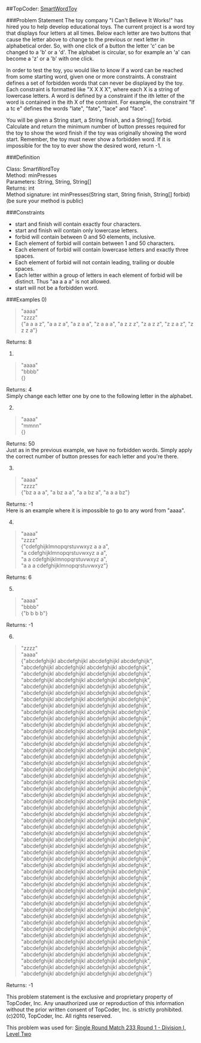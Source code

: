 ##TopCoder: [SmartWordToy](http://community.topcoder.com/stat?c=problem_statement&pm=3935&rd=6532)

###Problem Statement
The toy company "I Can't Believe It Works!" has hired you to help 
develop educational toys. The current project is a word toy that 
displays four letters at all times. Below each letter are two buttons
that cause the letter above to change to the previous or next letter 
in alphabetical order. So, with one click of a button the letter 'c' 
can be changed to a 'b' or a 'd'. The alphabet is circular, so for 
example an 'a' can become a 'z' or a 'b' with one click. 



In order to test the toy, you would like to know if a word can be reached from 
some starting word, given one or more constraints. A constraint defines a set 
of forbidden words that can never be displayed by the toy. Each constraint is 
formatted like "X X X X", where each X is a string of lowercase letters. A word 
is defined by a constraint if the ith letter of the word is contained in the ith 
X of the contraint. For example, the constraint "lf a tc e" defines the words 
"late", "fate", "lace" and "face". 



You will be given a String start, a String finish, and a String[] forbid. 
Calculate and return the minimum number of button presses required for the toy 
to show the word finish if the toy was originally showing the word start. 
Remember, the toy must never show a forbidden word. If it is impossible for 
the toy to ever show the desired word, return -1.
 
###Definition
    	
Class:	SmartWordToy<br />
Method:	minPresses<br />
Parameters:	String, String, String[]<br />
Returns:	int<br />
Method signature:	int minPresses(String start, String finish, String[] forbid)<br />
(be sure your method is public)<br />
    
 
###Constraints
-	start and finish will contain exactly four characters.
-	start and finish will contain only lowercase letters.
-	forbid will contain between 0 and 50 elements, inclusive.
-	Each element of forbid will contain between 1 and 50 characters.
-	Each element of forbid will contain lowercase letters and exactly three spaces.
-	Each element of forbid will not contain leading, trailing or double spaces.
-	Each letter within a group of letters in each element of forbid will be distinct. Thus "aa a a a" is not allowed.
-	start will not be a forbidden word.
 
###Examples
0)	
    	
> "aaaa" <br />
> "zzzz"<br />
> {"a a a z", "a a z a", "a z a a", "z a a a", "a z z z", "z a z z", "z z a z", "z z z a"}<br />

Returns: 8


1)	
    	
> "aaaa" <br />
> "bbbb" <br />
> {} <br />

Returns: 4 <br />
Simply change each letter one by one to the following letter in the alphabet.


2)	
    	
> "aaaa" <br />
> "mmnn" <br />
> {} <br />

Returns: 50 <br />
Just as in the previous example, we have no forbidden words. Simply apply the correct number of button presses for each letter and you're there.


3)	
    	
> "aaaa" <br />
> "zzzz" <br />
> {"bz a a a", "a bz a a", "a a bz a", "a a a bz"} <br />

Returns: -1 <br />
Here is an example where it is impossible to go to any word from "aaaa".


4)	
    	
> "aaaa" <br />
> "zzzz" <br />
> {"cdefghijklmnopqrstuvwxyz a a a",  <br />
> "a cdefghijklmnopqrstuvwxyz a a",  <br />
> "a a cdefghijklmnopqrstuvwxyz a", <br />
> "a a a cdefghijklmnopqrstuvwxyz"}<br />

Returns: 6


5)	
    	
> "aaaa" <br />
> "bbbb"<br />
> {"b b b b"}<br />

Returns: -1


6)	
    	
> "zzzz" <br />
> "aaaa" <br />
> {"abcdefghijkl abcdefghijkl abcdefghijkl abcdefghijk", <br />
>  "abcdefghijkl abcdefghijkl abcdefghijkl abcdefghijk", <br />
>  "abcdefghijkl abcdefghijkl abcdefghijkl abcdefghijk", <br />
>  "abcdefghijkl abcdefghijkl abcdefghijkl abcdefghijk",<br />
>  "abcdefghijkl abcdefghijkl abcdefghijkl abcdefghijk", <br />
>  "abcdefghijkl abcdefghijkl abcdefghijkl abcdefghijk",<br />
>  "abcdefghijkl abcdefghijkl abcdefghijkl abcdefghijk", <br />
>  "abcdefghijkl abcdefghijkl abcdefghijkl abcdefghijk",<br />
>  "abcdefghijkl abcdefghijkl abcdefghijkl abcdefghijk",<br />
>  "abcdefghijkl abcdefghijkl abcdefghijkl abcdefghijk",<br />
>  "abcdefghijkl abcdefghijkl abcdefghijkl abcdefghijk",<br />
>  "abcdefghijkl abcdefghijkl abcdefghijkl abcdefghijk",<br />
>  "abcdefghijkl abcdefghijkl abcdefghijkl abcdefghijk",<br />
>  "abcdefghijkl abcdefghijkl abcdefghijkl abcdefghijk",<br />
>  "abcdefghijkl abcdefghijkl abcdefghijkl abcdefghijk",<br />
>  "abcdefghijkl abcdefghijkl abcdefghijkl abcdefghijk",<br />
>  "abcdefghijkl abcdefghijkl abcdefghijkl abcdefghijk",<br />
>  "abcdefghijkl abcdefghijkl abcdefghijkl abcdefghijk",<br />
>  "abcdefghijkl abcdefghijkl abcdefghijkl abcdefghijk",<br />
>  "abcdefghijkl abcdefghijkl abcdefghijkl abcdefghijk",<br />
>  "abcdefghijkl abcdefghijkl abcdefghijkl abcdefghijk",<br />
>  "abcdefghijkl abcdefghijkl abcdefghijkl abcdefghijk",<br />
>  "abcdefghijkl abcdefghijkl abcdefghijkl abcdefghijk",<br />
>  "abcdefghijkl abcdefghijkl abcdefghijkl abcdefghijk",<br />
>  "abcdefghijkl abcdefghijkl abcdefghijkl abcdefghijk",<br />
>  "abcdefghijkl abcdefghijkl abcdefghijkl abcdefghijk",<br />
>  "abcdefghijkl abcdefghijkl abcdefghijkl abcdefghijk",<br />
>  "abcdefghijkl abcdefghijkl abcdefghijkl abcdefghijk",<br />
>  "abcdefghijkl abcdefghijkl abcdefghijkl abcdefghijk",<br />
>  "abcdefghijkl abcdefghijkl abcdefghijkl abcdefghijk",<br />
>  "abcdefghijkl abcdefghijkl abcdefghijkl abcdefghijk",<br />
>  "abcdefghijkl abcdefghijkl abcdefghijkl abcdefghijk",<br />
>  "abcdefghijkl abcdefghijkl abcdefghijkl abcdefghijk",<br />
>  "abcdefghijkl abcdefghijkl abcdefghijkl abcdefghijk",<br />
>  "abcdefghijkl abcdefghijkl abcdefghijkl abcdefghijk",<br />
>  "abcdefghijkl abcdefghijkl abcdefghijkl abcdefghijk",<br />
>  "abcdefghijkl abcdefghijkl abcdefghijkl abcdefghijk",<br />
>  "abcdefghijkl abcdefghijkl abcdefghijkl abcdefghijk",<br />
>  "abcdefghijkl abcdefghijkl abcdefghijkl abcdefghijk",<br />
>  "abcdefghijkl abcdefghijkl abcdefghijkl abcdefghijk",<br />
>  "abcdefghijkl abcdefghijkl abcdefghijkl abcdefghijk",<br />
>  "abcdefghijkl abcdefghijkl abcdefghijkl abcdefghijk",<br />
>  "abcdefghijkl abcdefghijkl abcdefghijkl abcdefghijk",<br />
>  "abcdefghijkl abcdefghijkl abcdefghijkl abcdefghijk",<br />
>  "abcdefghijkl abcdefghijkl abcdefghijkl abcdefghijk",<br />
>  "abcdefghijkl abcdefghijkl abcdefghijkl abcdefghijk",<br />
>  "abcdefghijkl abcdefghijkl abcdefghijkl abcdefghijk",<br />
>  "abcdefghijkl abcdefghijkl abcdefghijkl abcdefghijk",<br />
>  "abcdefghijkl abcdefghijkl abcdefghijkl abcdefghijk",<br />
>  "abcdefghijkl abcdefghijkl abcdefghijkl abcdefghijk"}<br />

Returns: -1


This problem statement is the exclusive and proprietary property of TopCoder, 
Inc. Any unauthorized use or reproduction of this information without the prior
 written consent of TopCoder, Inc. is strictly prohibited. (c)2010, TopCoder, 
 Inc. All rights reserved.


This problem was used for: 
       [Single Round Match 233 Round 1 - Division I, Level Two](http://community.topcoder.com/tc?module=ProblemDetail&rd=6532&pm=3935)